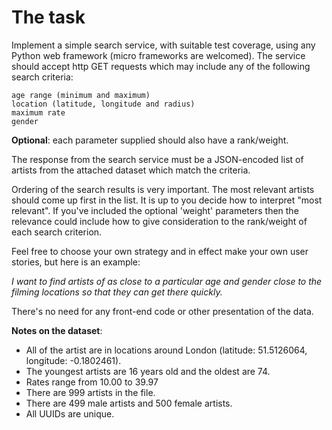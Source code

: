 # The task


Implement a simple search service, with suitable test coverage, using any Python web framework (micro frameworks are welcomed).
The service should accept http GET requests which may include any of the following search criteria:
```
age range (minimum and maximum)
location (latitude, longitude and radius)
maximum rate
gender
```

**Optional**: each parameter supplied should also have a rank/weight.

The response from the search service must be a JSON-encoded list of artists from the attached dataset which match the criteria.

Ordering of the search results is very important.  The most relevant artists should come up first in the list.  It is up to you decide how to interpret "most relevant".  If you've included the optional 'weight' parameters then the relevance could include how to give consideration to the rank/weight of each search criterion.

Feel free to choose your own strategy and in effect make your own user stories, but here is an example:

_I want to find artists of as close to a particular age and gender close to the filming locations so that they can get there quickly._

There's no need for any front-end code or other presentation of the data.

**Notes on the dataset**:
- All of the artist are in locations around London (latitude: 51.5126064, longitude: -0.1802461).
- The youngest artists are 16 years old and the oldest are 74.
- Rates range from 10.00 to 39.97
- There are 999 artists in the file.
- There are 499 male artists and 500 female artists.
- All UUIDs are unique.
